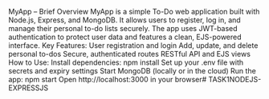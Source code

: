 MyApp – Brief Overview
MyApp is a simple To-Do web application built with Node.js, Express, and MongoDB. It allows users to register, log in, and manage their personal to-do lists securely. The app uses JWT-based authentication to protect user data and features a clean, EJS-powered interface.
Key Features:
User registration and login
Add, update, and delete personal to-dos
Secure, authenticated routes
RESTful API and EJS views
How to Use:
Install dependencies: npm install
Set up your .env file with secrets and expiry settings
Start MongoDB (locally or in the cloud)
Run the app: npm start
Open http://localhost:3000 in your browser# TASK1NODEJS-EXPRESSJS
